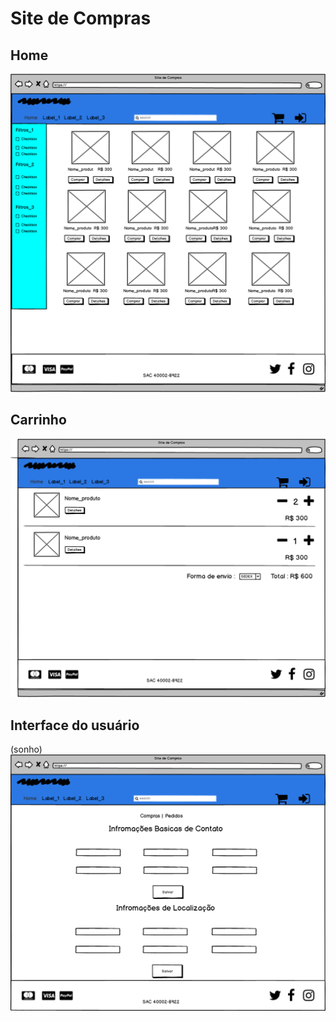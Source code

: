# Site de Compras

## Home
![screen shot](wireframe/principal.png)


## Carrinho
![screen shot](wireframe/carrinho.png)


## Interface do usuário
(sonho)
![screen shot](wireframe/user_interface.png)


